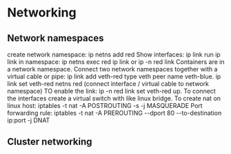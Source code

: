 # Networking

## Network namespaces
create network namespace: ip netns add red
Show interfaces: ip link
run ip link in namespace: ip netns exec red ip link or ip -n red link
Containers are in a network namespace. Connect two network namespaces together with a virtual cable or pipe: ip link add veth-red type veth peer name veth-blue.
ip link set veth-red netns red (connect interface / virtual cable to network namespace)
TO enable the link: ip -n red link set veth-red up. To connect the interfaces create a virtual switch with like linux bridge. To create nat on linux host: iptables -t nat -A POSTROUTING -s <ipcdr> -j MASQUERADE
Port forwarding rule: iptables -t nat -A PREROUTING --dport 80 --to-destination ip:port -j DNAT

## Cluster networking

